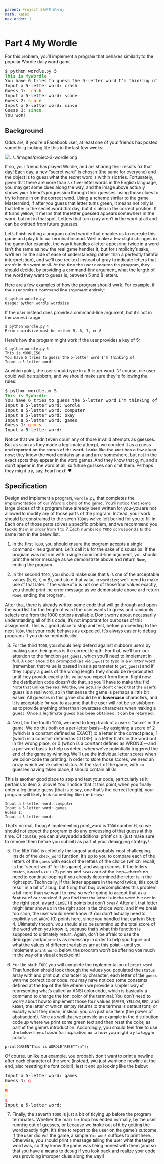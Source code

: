 ```yaml
---
parent: Project 3&#58 Wordy
math: katex
nav_order: 1
---
```


# Part 4 My Wordle

For this problem, you’ll implement a program that behaves similarly to the popular Wordle daily word game.

<pre>
$ python wordle.py 5
<span style="color:green">This is MyWordle</span>
You have 6 tries to guess the 5-letter word I'm thinking of
Input a 5-letter word: crash
Guess 1: <span style="color:yellow">c</span><span style="color:red">ra</span><span style="color:yellow">s</span><span style="color:red">h</span>
Input a 5-letter word: scone
Guess 2: <span style="color:green">s</span><span style="color:yellow">c</span><span style="color:red">o</span><span style="color:yellow">n</span><span style="color:green">e</span>
Input a 5-letter word: since
Guess 3: <span style="color:green">since</span>
You won!</pre>

## Background

Odds are, if you’re a Facebook user, at least one of your friends has posted something looking like this in the last few weeks:

![../../images/project-3-wordle.png](../../images/project-3-wordle.png)

If so, your friend has played Wordle, and are sharing their results for that day! Each day, a new “secret word” is chosen (the same for everyone) and the object is to guess what the secret word is within six tries. Fortunately, given that there are more than six five-letter words in the English language, you may get some clues along the way, and the image above actually shows your friend’s progression through their guesses, using those clues to try to home in on the correct word. Using a scheme similar to the game Mastermind, if after you guess that letter turns green, it means not only is that letter in the secret word that day, but it is also in the correct position. If it turns yellow, it means that the letter guessed appears somewhere in the word, but not in that spot. Letters that turn gray aren’t in the word at all and can be omitted from future guesses.

Let’s finish writing a program called wordle that enables us to recreate this game and play it in our terminal instead. We’ll make a few slight changes to the game (for example, the way it handles a letter appearing twice in a word isn’t the same as how the real game handles it, but for simplicity’s sake, we’ll err on the side of ease of understanding rather than a perfectly faithful interpretation), and we’ll use red text instead of gray to indicate letters that aren’t in the word at all. At the time the user executes the program, they should decide, by providing a command-line argument, what the length of the word they want to guess is, between 5 and 8 letters.

Here are a few examples of how the program should work. For example, if the user omits a command line argument entirely:

``` text
$ python wordle.py
Usage: python wordle wordsize
```

If the user instead does provide a command-line argument, but it’s not in the correct range:

``` text
$ python wordle.py 4
Error: wordsize must be either 5, 6, 7, or 8
```

Here’s how the program might work if the user provides a key of 5:

``` text
$ python wordle.py 5
This is WORDLE50
You have 6 tries to guess the 5-letter word I'm thinking of
Input a 5-letter word:
```

At which point, the user should type in a 5-letter word. Of course, the user could well be stubborn, and we should make sure they’re following the rules:

<pre>
$ python wordle.py 5
<span style="color:green">This is MyWordle</span>
You have 6 tries to guess the 5-letter word I'm thinking of
Input a 5-letter word: wordle
Input a 5-letter word: computer
Input a 5-letter word: okay
Input a 5-letter word: games
Guess 1: <span style="color:red">g</span><span style="color:yellow">a</span><span style="color:red">m</span><span style="color:yellow">e</span><span style="color:red">s</span>
Input a 5-letter word:
</pre>

Notice that we didn’t even count any of those invalid attempts as guesses. But as soon as they made a legitimate attempt, we counted it as a guess and reported on the status of the word. Looks like the user has a few clues now; they know the word contains an a and an e somewhere, but not in the exact spots they appear in the word games. And they know that g, m, and s don’t appear in the word at all, so future guesses can omit them. Perhaps they might try, say, heart next! ❤️

## Specification

Design and implement a program, `wordle.py`, that completes the implementation of our Wordle clone of the game. You’ll notice that some large pieces of this program have already been written for you–you are not allowed to modify any of those parts of the program. Instead, your work should be constrained to the seven `TODO`s we’ve left behind for you to fill in. Each one of those parts solves a specific problem, and we recommend you tackle them in order from 1 to 7. Each numbered `TODO` corresponds to the same item in the below list.

1. In the first `TODO`, you should ensure the program accepts a single command-line argument. Let’s call it *k* for the sake of discussion. If the program was not run with a single command-line argument, you should print the error message as we demonstrate above and return `None`, ending the program.

2. In the second `TODO`, you should make sure that *k* is one of the acceptable values (5, 6, 7, or 8), and store that value in `wordsize`; we’ll need to make use of that later. If the value of *k* is not one of those four values exactly, you should print the error message as we demonstrate above and return `None`, ending the program.

After that, there is already written some code that will go through and open the word list for the length of word the user wants to guess and randomly selects one from the 1000 options available. Don’t worry about necessarily understanding all of this code, it’s not important for purposes of this assignment. This is a good place to stop and test, before proceeding to the next `TODO`, that your code behaves as expected. It’s always easier to debug programs if you do so methodically!

3. For the third `TODO`, you should help defend against stubborn users by making sure their guess is the correct length. For that, we’ll turn our attention to the function `get_guess`, which you’ll need to implement in full. A user should be prompted (as via `input`) to type in a *k*-letter word (remember, that value is passed in as a parameter to `get_guess`) and if they supply a guess of the wrong length, they should be re-prompted until they provide exactly the value you expect from them. Right now, the distribution code doesn’t do that, so you’ll have to make that fix! Note that unlike the real Wordle, we actually don’t check that the user’s guess is a real word, so in that sense the game is perhaps a little bit easier. All guesses in this game should be in **lowercase** characters, and it is acceptable for you to assume that the user will not be so stubborn as to provide anything other than lowercase characters when making a guess. Once a legitimate guess has been obtained, it can be returned.

4. Next, for the fourth `TODO`, we need to keep track of a user’s “score” in the game. We do this both on a per-letter basis—by assigning a score of 2 (which is a constant defined as EXACT) to a letter in the correct place, 1 (which is a constant defined as CLOSE) to a letter that’s in the word but in the wrong place, or 0 (which is a constant defined as  WRONG)—and a per-word basis, to help us detect when we’ve potentially triggered the end of the game by winning. We’ll use the individual letter scores when we color-code the printing. In order to store those scores, we need an array, which we’ve called status. At the start of the game, with no guesses having taken place, it should contain all 0s.

This is another good place to stop and test your code, particularly as it pertains to item 3, above! You’ll notice that at this point, when you finally enter a legitimate guess (that is to say, one that’s the correct length), your program will likely look something like the below:

``` text
Input a 5-letter word: computer
Input a 5-letter word: games
Guess 1:
Input a 5-letter word:
```

That’s normal, though! Implementing print_word is `TODO` number 6, so we should not expect the program to do any processing of that guess at this time. Of course, you can always add additional printf calls (just make sure to remove them before you submit) as part of your debugging strategy!

5. The fifth `TODO` is definitely the largest and probably most challenging. Inside of the `check_word` function, it’s up to you to compare each of the letters of the `guess` with each of the letters of the choice (which, recall, is the “secret word” for this game), and assign scores. If the letters match, award `EXACT` (2) points and `break` out of the loop—there’s no need to continue looping if you already determined the letter is in the right spot. Technically, if that letter appears in the word twice, this could result in a bit of a bug, but fixing that bug overcomplicates this problem a bit more than we want to now, so we’re going to accept that as a feature of our version! If you find that the letter is in the word but not in the right spot, award `CLOSE` (1) points but don’t `break`! After all, that letter might later show up in the right spot in the choice word, and if we break too soon, the user would never know it! You don’t actually need to explicitly set `WRONG` (0) points here, since you handled that early in Step 4. Ultimately though, you should also be summing up the total score of the word when you know it, because that’s what this function is supposed to ultimately return. Again, don’t be afraid to use the debugger and/or `print`s as necessary in order to help you figure out what the values of different variables are at this point – until you implement `print_word`, below, the program won’t be offering you much in the way of a visual checkpoint!

6. For the sixth `TODO` you will complete the implementation of `print_word`. That function should look through the values you populated the `status` array with and print out, character by character, each letter of the `guess` with the correct color code. You may have noticed some constants defined at the top of the file wherein we provide a simpler way of representing what’s called an ANSI color code, which is basically a command to change the font color of the terminal. You don’t need to worry about how to implement those four values (`GREEN`, `YELLOW`, `RED`, and `RESET`, the latter of which simply returns to the terminal’s default font) or exactly what they mean; instead, you can just use them (the power of abstraction!). Note as well that we provide an example in the distribution code up where we print some green text and then reset the color, as part of the game’s introduction. Accordingly, you should feel free to use the below line of code for inspiration as to how you might try to toggle colors:

``` text
print(GREEN"This is WORDLE"RESET"\n");
```

Of course, unlike our example, you probably don’t want to print a newline after each character of the word (instead, you just want one newline at the end, also resetting the font color!), lest it end up looking like the below:

<pre>
Input a 5-letter word: games
Guess 1: <span style="color:red">g</span>
<span style="color:yellow">a</span>
<span style="color:red">m</span>
<span style="color:yellow">e</span>
<span style="color:red">s</span>
Input a 5-letter word:
</pre>

7. Finally, the seventh `TODO` is just a bit of tidying up before the program terminates. Whether the main `for` loop has ended normally, by the user running out of guesses, or because we broke out of it by getting the word exactly right, it’s time to report to the user on the game’s outcome. If the user did win the game, a simple `You won!` suffices to print here. Otherwise, you should print a message telling the user what the target word was, so they know the game was being honest with them (and so that you have a means to debug if you look back and realize your code was providing improper clues along the way!)